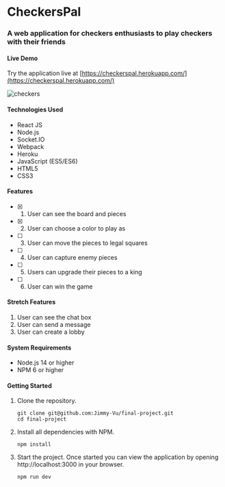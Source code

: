 # CheckersPal

### A web application for checkers enthusiasts to play checkers with their friends

#### Live Demo
Try the application live at [https://checkerspal.herokuapp.com/](https://checkerspal.herokuapp.com/)

![checkers](https://user-images.githubusercontent.com/88172055/142513791-66b3cd33-98a9-448f-9dc0-fe0396b36c79.gif)

#### Technologies Used
* React JS
* Node.js
* Socket<span></span>.IO
* Webpack
* Heroku
* JavaScript (ES5/ES6)
* HTML5
* CSS3

#### Features
- [x] 1. User can see the board and pieces
- [x] 2. User can choose a color to play as
- [ ] 3. User can move the pieces to legal squares
- [ ] 4. User can capture enemy pieces
- [ ] 5. Users can upgrade their pieces to a king
- [ ] 6. User can win the game

#### Stretch Features
1. User can see the chat box
2. User can send a message
3. User can create a lobby

#### System Requirements
* Node.js 14 or higher
* NPM 6 or higher

#### Getting Started

1. Clone the repository.

    ```shell
    git clone git@github.com:Jimmy-Vu/final-project.git
    cd final-project
    ```

2. Install all dependencies with NPM.

    ```shell
    npm install
    ```

3. Start the project. Once started you can view the application by opening http://localhost:3000 in your browser.

    ```shell
    npm run dev
    ```
